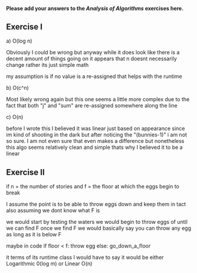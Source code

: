 #### Please add your answers to the ***Analysis of  Algorithms*** exercises here.

## Exercise I


a) O(log n)

Obviously I could be wrong but anyway while it does look like there is a decent amount of things going 
on it appears that n doesnt necessarily change rather its just simple math

my assumption is if no value is a re-assigned that helps with the runtime 


b) O(c^n)

Most likely wrong again but this one seems a little more complex due to 
the fact that both "j" and "sum" are re-assigned somewhere along the line

c) O(n)

before I wrote this I believed it was linear just based on appearance since im kind of shooting in the dark but after
noticing the "(bunnies-1)" i am not so sure. I am not even sure that even makes a difference but nonetheless this algo
seems relatively clean and simple thats why I believed it to be a linear


## Exercise II


 if n = the number of stories 
 and f = the floor at which the eggs begin to break
 
 I assume the point is to be able to throw eggs down and keep them in tact
 also assuming we dont know what F is 
 
 we would start by testing the waters
    we would begin to throw eggs of until we can find F
    once we find F we would basically say you can throw any egg as long as it is below F
    
   maybe in code      if floor < f:
                        throw egg
                      else:
                        go_down_a_floor
                        
 it terms of its runtime class I would have to say it would be either Logarithmic 0(log m) or Linear O(n)


